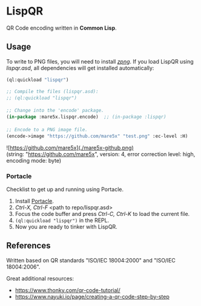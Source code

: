 # LispQR

QR Code encoding written in **Common Lisp**.


## Usage

To write to PNG files, you will need to install [_zpng_](https://www.xach.com/lisp/zpng/). If you load LispQR using _lispqr.asd_, all dependencies will get installed automatically:
```lisp 
(ql:quickload "lispqr")
```

```lisp
;; Compile the files (lispqr.asd):
;; (ql:quickload "lispqr")

;; Change into the 'encode' package.
(in-package :mare5x.lispqr.encode)  ;; (in-package :lispqr)

;; Encode to a PNG image file.
(encode->image "https://github.com/mare5x" "test.png" :ec-level :H)
```
  
![https://github.com/mare5x](./mare5x-github.png)   
(string: "https://github.com/mare5x", version: 4, error correction level: high, encoding mode: byte)  


### Portacle

Checklist to get up and running using Portacle.
  1. Install [Portacle](https://portacle.github.io/).
  2. _Ctrl-X, Ctrl-F_ \<path to repo/lispqr.asd\>
  3. Focus the code buffer and press _Ctrl-C, Ctrl-K_ to load the current file.
  4. ```(ql:quickload "lispqr")``` in the REPL.
  5. Now you are ready to tinker with LispQR.

## References

Written based on QR standards "ISO/IEC 18004:2000" and "ISO/IEC 18004:2006".

Great additional resources:
  * https://www.thonky.com/qr-code-tutorial/
  * https://www.nayuki.io/page/creating-a-qr-code-step-by-step

